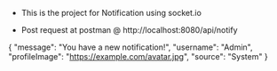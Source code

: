 - This is the project for Notification using socket.io

- Post request at postman @ http://localhost:8080/api/notify

{
"message": "You have a new notification!",
"username": "Admin",
"profileImage": "https://example.com/avatar.jpg",
"source": "System"
}
